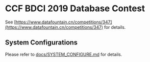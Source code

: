 # CCF BDCI 2019 Database Contest

See [https://www.datafountain.cn/competitions/347](https://www.datafountain.cn/competitions/347) for details.


## System Configurations

Please refer to [docs/SYSTEM_CONFIGURE.md](./docs/SYSTEM_CONFIGURE.md) for details.
